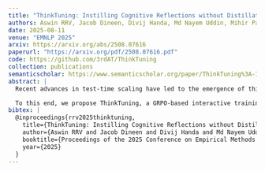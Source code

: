 ```yaml
---
title: "ThinkTuning: Instilling Cognitive Reflections without Distillation"
authors: Aswin RRV, Jacob Dineen, Divij Handa, Md Nayem Uddin, Mihir Parmar, Chitta Baral, Ben Zhou
date: 2025-08-11
venue: "EMNLP 2025"
arxiv: https://arxiv.org/abs/2508.07616
paperurl: "https://arxiv.org/pdf/2508.07616.pdf"
code: https://github.com/3rdAT/ThinkTuning
collection: publications
semanticscholar: https://www.semanticscholar.org/paper/ThinkTuning%3A-Instilling-Cognitive-Reflections-Rrv-Dineen/bd882244d2d84d7a455fdd1af5198f8fbdcdd228
abstract: |
  Recent advances in test-time scaling have led to the emergence of thinking LLMs that exhibit self-reflective behaviors and multi-step reasoning. While RL drives this self-improvement paradigm, a recent study (Gandhi et al., 2025) shows that RL alone does not truly instill these new reasoning abilities—it merely draws out behaviors already present in the base models. This raises a question: How can we train the models that don't exhibit such thinking behavior to develop it in the first place?

  To this end, we propose ThinkTuning, a GRPO-based interactive training approach where we augment the rollouts of a student model with guidance from a teacher model. A simple idea from classroom practice inspires our method: a teacher poses a problem, lets the student try an answer, then gives corrective feedback—enough to point the mind in the right direction and then show the solution. Each piece of feedback reshapes the student's thoughts, leading them to arrive at the correct solution. Similarly, we find that this type of implicit supervision through feedback from a teacher model of the same size improves the reasoning capabilities of the student model. On average, our method shows a 3.85% improvement over zero-shot baselines across benchmarks, and on MATH-500, AIME, and GPQA-Diamond it shows 2.08%, 2.23%, and 3.99% improvements over the vanilla-GRPO baseline.
bibtex: |
  @inproceedings{rrv2025thinktuning,
    title={ThinkTuning: Instilling Cognitive Reflections without Distillation},
    author={Aswin RRV and Jacob Dineen and Divij Handa and Md Nayem Uddin and Mihir Parmar and Chitta Baral and Ben Zhou},
    booktitle={Proceedings of the 2025 Conference on Empirical Methods in Natural Language Processing (EMNLP)},
    year={2025}
  }
---
```

